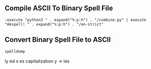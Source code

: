 ## Compile ASCII To Binary Spell File
<!-- Reference: https://stackoverflow.com/a/41583025/3626104 -->
```vim
:execute "python3 " . expand("%:p:h") . "/combine.py" | execute "mkspell! " . expand("%:p:h") . "/en-strict"
```


## Convert Binary Spell File to ASCII
<!-- Reference: https://vi.stackexchange.com/a/5422/16073 -->
```sh
spelldump
```


ly
ed
s
es
capitalization
y -> ies

